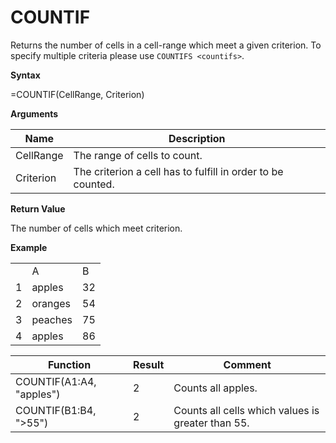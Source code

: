 # COUNTIF

Returns the number of cells in a cell-range which meet a given
criterion. To specify multiple criteria please use
`COUNTIFS <countifs>`.

**Syntax**

=COUNTIF(CellRange, Criterion)

**Arguments**

| Name      | Description                                                 |
|-----------|-------------------------------------------------------------|
| CellRange | The range of cells to count.                                |
| Criterion | The criterion a cell has to fulfill in order to be counted. |

**Return Value**

The number of cells which meet criterion.

**Example**

|     |         |     |
|-----|---------|-----|
|     | A       | B   |
| 1   | apples  | 32  |
| 2   | oranges | 54  |
| 3   | peaches | 75  |
| 4   | apples  | 86  |

| Function                                                                       | Result | Comment                                           |
|--------------------------------------------------------------------------------|--------|---------------------------------------------------|
| COUNTIF(<span class="blue">A1:A4</span>, <span class="orange">"apples"</span>) | 2      | Counts all apples.                                |
| COUNTIF(<span class="blue">B1:B4</span>, <span class="orange">"&gt;55"</span>) | 2      | Counts all cells which values is greater than 55. |
